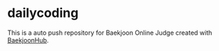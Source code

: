 # dailycoding
This is a auto push repository for Baekjoon Online Judge created with [BaekjoonHub](https://github.com/BaekjoonHub/BaekjoonHub).
